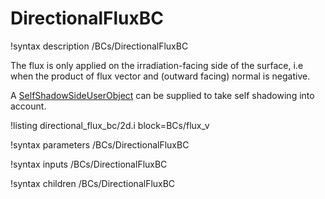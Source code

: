 # DirectionalFluxBC

!syntax description /BCs/DirectionalFluxBC

The flux is only applied on the irradiation-facing side of the surface, i.e when the product of flux vector and (outward facing) normal is negative.

A [SelfShadowSideUserObject](SelfShadowSideUserObject.md) can be supplied to take self shadowing into account.

!listing directional_flux_bc/2d.i block=BCs/flux_v

!syntax parameters /BCs/DirectionalFluxBC

!syntax inputs /BCs/DirectionalFluxBC

!syntax children /BCs/DirectionalFluxBC
